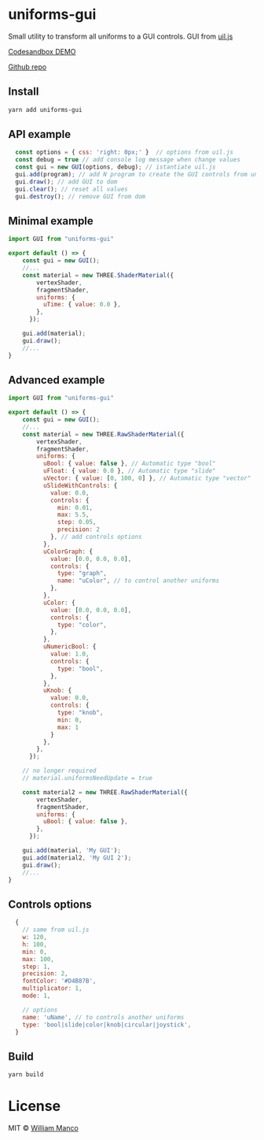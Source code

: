 # uniforms-gui

Small utility to transform all uniforms to a GUI controls.
GUI from [uil.js](https://github.com/lo-th/uil)

[Codesandbox DEMO](https://codesandbox.io/s/4xn7po9l90)

[Github repo](https://github.com/williammanco/uniforms-gui)

## Install

```sh
yarn add uniforms-gui
```

## API example

```js
  const options = { css: 'right: 0px;' }  // options from uil.js 
  const debug = true // add console log message when change values
  const gui = new GUI(options, debug); // istantiate uil.js
  gui.add(program); // add N program to create the GUI controls from uniforms object
  gui.draw(); // add GUI to dom
  gui.clear(); // reset all values
  gui.destroy(); // remove GUI from dom
```

## Minimal example

```js
import GUI from "uniforms-gui"

export default () => {
    const gui = new GUI();
    //...
    const material = new THREE.ShaderMaterial({
        vertexShader,
        fragmentShader,
        uniforms: {
          uTime: { value: 0.0 },
        },
      });

    gui.add(material);
    gui.draw();
    //...
}

```

## Advanced example

```js
import GUI from "uniforms-gui"

export default () => {
    const gui = new GUI();
    //...
    const material = new THREE.RawShaderMaterial({
        vertexShader,
        fragmentShader,
        uniforms: {
          uBool: { value: false }, // Automatic type "bool"
          uFloat: { value: 0.0 }, // Automatic type "slide"
          uVector: { value: [0, 100, 0] }, // Automatic type "vector"
          uSlideWithControls: {
            value: 0.0,
            controls: {
              min: 0.01,
              max: 5.5,
              step: 0.05,
              precision: 2
            }, // add controls options
          },
          uColorGraph: {
            value: [0.0, 0.0, 0.0],
            controls: {
              type: "graph",
              name: "uColor", // to control another uniforms
            },
          },
          uColor: {
            value: [0.0, 0.0, 0.0],
            controls: {
              type: "color",
            },
          },
          uNumericBool: {
            value: 1.0,
            controls: {
              type: "bool",
            },
          },
          uKnob: {
            value: 0.0,
            controls: {
              type: "knob",
              min: 0,
              max: 1
            }
          },
        },
      });

    // no longer required
    // material.uniformsNeedUpdate = true

    const material2 = new THREE.RawShaderMaterial({
        vertexShader,
        fragmentShader,
        uniforms: {
          uBool: { value: false },
        },
      });

    gui.add(material, 'My GUI');
    gui.add(material2, 'My GUI 2');
    gui.draw();
    //...
}
```

## Controls options

```javascript
  {
    // same from uil.js
    w: 120,
    h: 100,
    min: 0,
    max: 100,
    step: 1,
    precision: 2,
    fontColor: '#D4B87B',
    multiplicator: 1,
    mode: 1,

    // options
    name: 'uName', // to controls another uniforms
    type: 'bool|slide|color|knob|circular|joystick',
  }
```

## Build

```sh
yarn build
```

# License

MIT © [William Manco](mailto:wmanco88@gmail.com)